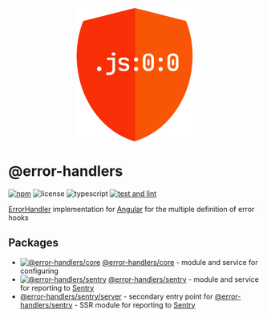 <p align="center">
  <img height="266" width="232" src="./apps/sandbox/src/assets/logo.png" alt="Logo">
</p>

# @error-handlers
[![npm](https://badgen.net/npm/v/@error-handlers/core)](https://www.npmjs.com/package/@error-handlers/core)
![license](https://badgen.net/github/license/error-handlers/error-handlers)
![typescript](https://img.shields.io/github/languages/top/error-handlers/error-handlers?color=green)
[![test and lint](https://github.com/error-handlers/error-handlers/workflows/Lint%20and%20Test/badge.svg)](https://github.com/error-handlers/error-handlers/actions?query=workflow%3A%22Lint+and+Test%22)

[ErrorHandler](https://angular.io/api/core/ErrorHandler) implementation for [Angular](https://github.com/angular/angular) for the multiple definition of error hooks

## Packages

- [![@error-handlers/core](https://badgen.net/bundlephobia/minzip/@error-handlers/core)](https://bundlephobia.com/result?p=@error-handlers/core) [@error-handlers/core](./libs/core/README.md) - module and service for configuring
- [![@error-handlers/sentry](https://badgen.net/bundlephobia/minzip/@error-handlers/sentry)](https://bundlephobia.com/result?p=@error-handlers/sentry@1.0.0) [@error-handlers/sentry](./libs/sentry/README.md) - module and service for reporting to [Sentry](https://sentry.io/)
- [@error-handlers/sentry/server](./libs/sentry/server/README.md) - secondary entry point for [@error-handlers/sentry](./libs/sentry/README.md) - SSR module for reporting to [Sentry](https://sentry.io/)
